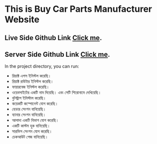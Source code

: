 # This is Buy Car Parts Manufacturer Website

## Live Side Github Link [Click me](https://github.com/programming-hero-web-course1/manufacturer-website-client-side-mdhasan-999).

## Server Side Github Link [Click me](https://github.com/programming-hero-web-course1/manufacturer-website-server-side-mdhasan-999).




In the project directory, you can run:

* রিয়াক্ট এপস ইনিস্টল করেছি।
* রিয়াক্ট রাউটার ইনিস্টল করেছি।
* ফায়ারবেজ ইনিস্টল করেছি।
* ওয়েবসাইটের একটি নাম দিয়েছি। এবং সেটি শিরোনামে দেখিয়েছি।
* বুটস্ট্রাপ ইনিস্টাল করেছি।
* কয়েকটি কস্পোনেন্ট যোগ করেছি।
* হেডার সেংশন বানিয়েছি।
* ব্যানার সেংশন বানিয়েছি।
* আলাদা একটি বিভাগ যোগ করেছি।
* একটি কাস্টম হুক বানিয়েছি।
* সারভিস সেংশন যোগ করেছি।
* চেকআউট পেজ বানিয়েছি।